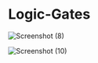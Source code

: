 # Logic-Gates

![Screenshot (8)](https://user-images.githubusercontent.com/96903120/168362282-bd102c8f-0dc7-4cee-8f88-25604471a57f.png)

![Screenshot (10)](https://user-images.githubusercontent.com/96903120/168363518-e3761b7b-93e1-465a-9d80-922a0fbb46ed.png)
